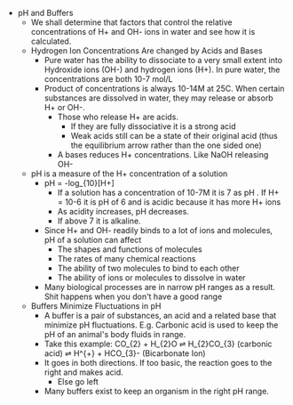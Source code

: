 - pH and Buffers
	- We shall determine that factors that control  the relative concentrations of H+ and OH- ions in water and see how it is calculated.
	- Hydrogen Ion Concentrations Are  changed  by Acids and  Bases
		- Pure water has the ability to dissociate to a very small extent into Hydroxide ions (OH-) and hydrogen ions (H+). In pure water, the concentrations are both 10-7 mol/L
		- Product of concentrations is always 10-14M at 25C. When certain substances are dissolved in water, they may release or absorb H+ or OH-.
			- Those who release H+ are acids.
				- If they are fully dissociative it is a strong acid
				- Weak acids still can be a state of their original acid (thus the equilibrium arrow rather than the one sided one)
			- A bases reduces H+ concentrations. Like  NaOH releasing OH-
	- pH is a measure of the H+ concentration of a solution
		- pH = -log_{10}[H+]
			- If a solution has a concentration of 10-7M it is 7 as pH . If H+ = 10-6 it is pH of 6 and is acidic because it has more H+ ions
			- As acidity increases, pH decreases.
			- If above 7 it is alkaline.
		- Since H+ and OH- readily binds to  a lot of ions and molecules, pH of a solution can affect
			- The shapes and functions of molecules
			- The rates of many chemical reactions
			- The ability of two molecules to bind to  each other
			- The ability of ions or molecules to dissolve in water
		- Many biological processes are in narrow  pH ranges as  a  result. Shit happens when you don't  have  a good range
	- Buffers  Minimize  Fluctuations in pH
		- A buffer is a  pair of substances, an acid and a  related base that minimize pH fluctuations. E.g. Carbonic  acid is  used to keep the pH of an animal's body fluids in range.
		- Take this example: CO_{2} + H_{2}O ⇌ H_{2}CO_{3}  (carbonic acid) ⇌ H^{+} +  HCO_{3}- (Bicarbonate Ion)
		- It  goes  in both directions. If  too basic,  the reaction goes  to the right  and makes  acid.
			- Else go left
		- Many buffers  exist  to keep an organism in the right pH  range.